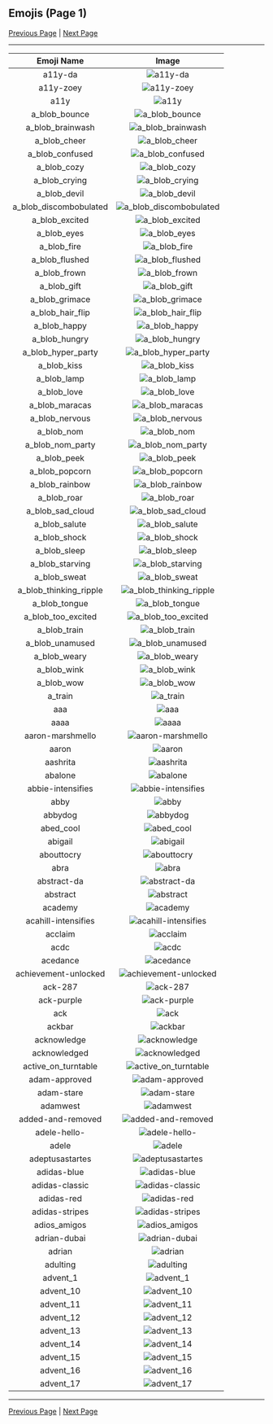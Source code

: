 
## Emojis (Page 1)

[Previous Page](/docs/hc/page-+-0000.md)
  | [Next Page](/docs/hc/page-a-0002.md)

<hr />

|Emoji Name|Image|
| :-: | :-: |
|a11y-da| ![a11y-da](/emojis/hc/a11y-da.png)|
|a11y-zoey| ![a11y-zoey](/emojis/hc/a11y-zoey.png)|
|a11y| ![a11y](/emojis/hc/a11y.png)|
|a_blob_bounce| ![a_blob_bounce](/emojis/hc/a_blob_bounce.gif)|
|a_blob_brainwash| ![a_blob_brainwash](/emojis/hc/a_blob_brainwash.gif)|
|a_blob_cheer| ![a_blob_cheer](/emojis/hc/a_blob_cheer.gif)|
|a_blob_confused| ![a_blob_confused](/emojis/hc/a_blob_confused.gif)|
|a_blob_cozy| ![a_blob_cozy](/emojis/hc/a_blob_cozy.png)|
|a_blob_crying| ![a_blob_crying](/emojis/hc/a_blob_crying.gif)|
|a_blob_devil| ![a_blob_devil](/emojis/hc/a_blob_devil.gif)|
|a_blob_discombobulated| ![a_blob_discombobulated](/emojis/hc/a_blob_discombobulated.gif)|
|a_blob_excited| ![a_blob_excited](/emojis/hc/a_blob_excited.gif)|
|a_blob_eyes| ![a_blob_eyes](/emojis/hc/a_blob_eyes.gif)|
|a_blob_fire| ![a_blob_fire](/emojis/hc/a_blob_fire.gif)|
|a_blob_flushed| ![a_blob_flushed](/emojis/hc/a_blob_flushed.gif)|
|a_blob_frown| ![a_blob_frown](/emojis/hc/a_blob_frown.gif)|
|a_blob_gift| ![a_blob_gift](/emojis/hc/a_blob_gift.gif)|
|a_blob_grimace| ![a_blob_grimace](/emojis/hc/a_blob_grimace.gif)|
|a_blob_hair_flip| ![a_blob_hair_flip](/emojis/hc/a_blob_hair_flip.gif)|
|a_blob_happy| ![a_blob_happy](/emojis/hc/a_blob_happy.gif)|
|a_blob_hungry| ![a_blob_hungry](/emojis/hc/a_blob_hungry.gif)|
|a_blob_hyper_party| ![a_blob_hyper_party](/emojis/hc/a_blob_hyper_party.gif)|
|a_blob_kiss| ![a_blob_kiss](/emojis/hc/a_blob_kiss.gif)|
|a_blob_lamp| ![a_blob_lamp](/emojis/hc/a_blob_lamp.gif)|
|a_blob_love| ![a_blob_love](/emojis/hc/a_blob_love.gif)|
|a_blob_maracas| ![a_blob_maracas](/emojis/hc/a_blob_maracas.gif)|
|a_blob_nervous| ![a_blob_nervous](/emojis/hc/a_blob_nervous.gif)|
|a_blob_nom| ![a_blob_nom](/emojis/hc/a_blob_nom.gif)|
|a_blob_nom_party| ![a_blob_nom_party](/emojis/hc/a_blob_nom_party.gif)|
|a_blob_peek| ![a_blob_peek](/emojis/hc/a_blob_peek.png)|
|a_blob_popcorn| ![a_blob_popcorn](/emojis/hc/a_blob_popcorn.gif)|
|a_blob_rainbow| ![a_blob_rainbow](/emojis/hc/a_blob_rainbow.gif)|
|a_blob_roar| ![a_blob_roar](/emojis/hc/a_blob_roar.gif)|
|a_blob_sad_cloud| ![a_blob_sad_cloud](/emojis/hc/a_blob_sad_cloud.gif)|
|a_blob_salute| ![a_blob_salute](/emojis/hc/a_blob_salute.gif)|
|a_blob_shock| ![a_blob_shock](/emojis/hc/a_blob_shock.gif)|
|a_blob_sleep| ![a_blob_sleep](/emojis/hc/a_blob_sleep.gif)|
|a_blob_starving| ![a_blob_starving](/emojis/hc/a_blob_starving.gif)|
|a_blob_sweat| ![a_blob_sweat](/emojis/hc/a_blob_sweat.gif)|
|a_blob_thinking_ripple| ![a_blob_thinking_ripple](/emojis/hc/a_blob_thinking_ripple.gif)|
|a_blob_tongue| ![a_blob_tongue](/emojis/hc/a_blob_tongue.gif)|
|a_blob_too_excited| ![a_blob_too_excited](/emojis/hc/a_blob_too_excited.gif)|
|a_blob_train| ![a_blob_train](/emojis/hc/a_blob_train.gif)|
|a_blob_unamused| ![a_blob_unamused](/emojis/hc/a_blob_unamused.gif)|
|a_blob_weary| ![a_blob_weary](/emojis/hc/a_blob_weary.gif)|
|a_blob_wink| ![a_blob_wink](/emojis/hc/a_blob_wink.gif)|
|a_blob_wow| ![a_blob_wow](/emojis/hc/a_blob_wow.gif)|
|a_train| ![a_train](/emojis/hc/a_train.jpg)|
|aaa| ![aaa](/emojis/hc/aaa.gif)|
|aaaa| ![aaaa](/emojis/hc/aaaa.gif)|
|aaron-marshmello| ![aaron-marshmello](/emojis/hc/aaron-marshmello.png)|
|aaron| ![aaron](/emojis/hc/aaron.gif)|
|aashrita| ![aashrita](/emojis/hc/aashrita.png)|
|abalone| ![abalone](/emojis/hc/abalone.png)|
|abbie-intensifies| ![abbie-intensifies](/emojis/hc/abbie-intensifies.gif)|
|abby| ![abby](/emojis/hc/abby.png)|
|abbydog| ![abbydog](/emojis/hc/abbydog.png)|
|abed_cool| ![abed_cool](/emojis/hc/abed_cool.gif)|
|abigail| ![abigail](/emojis/hc/abigail.png)|
|abouttocry| ![abouttocry](/emojis/hc/abouttocry.png)|
|abra| ![abra](/emojis/hc/abra.gif)|
|abstract-da| ![abstract-da](/emojis/hc/abstract-da.png)|
|abstract| ![abstract](/emojis/hc/abstract.png)|
|academy| ![academy](/emojis/hc/academy.png)|
|acahill-intensifies| ![acahill-intensifies](/emojis/hc/acahill-intensifies.gif)|
|acclaim| ![acclaim](/emojis/hc/acclaim.png)|
|acdc| ![acdc](/emojis/hc/acdc.png)|
|acedance| ![acedance](/emojis/hc/acedance.gif)|
|achievement-unlocked| ![achievement-unlocked](/emojis/hc/achievement-unlocked.png)|
|ack-287| ![ack-287](/emojis/hc/ack-287.gif)|
|ack-purple| ![ack-purple](/emojis/hc/ack-purple.png)|
|ack| ![ack](/emojis/hc/ack.png)|
|ackbar| ![ackbar](/emojis/hc/ackbar.png)|
|acknowledge| ![acknowledge](/emojis/hc/acknowledge.png)|
|acknowledged| ![acknowledged](/emojis/hc/acknowledged.png)|
|active_on_turntable| ![active_on_turntable](/emojis/hc/active_on_turntable.jpg)|
|adam-approved| ![adam-approved](/emojis/hc/adam-approved.png)|
|adam-stare| ![adam-stare](/emojis/hc/adam-stare.png)|
|adamwest| ![adamwest](/emojis/hc/adamwest.jpg)|
|added-and-removed| ![added-and-removed](/emojis/hc/added-and-removed.png)|
|adele-hello-| ![adele-hello-](/emojis/hc/adele-hello-.jpg)|
|adele| ![adele](/emojis/hc/adele.jpg)|
|adeptusastartes| ![adeptusastartes](/emojis/hc/adeptusastartes.png)|
|adidas-blue| ![adidas-blue](/emojis/hc/adidas-blue.png)|
|adidas-classic| ![adidas-classic](/emojis/hc/adidas-classic.jpg)|
|adidas-red| ![adidas-red](/emojis/hc/adidas-red.png)|
|adidas-stripes| ![adidas-stripes](/emojis/hc/adidas-stripes.png)|
|adios_amigos| ![adios_amigos](/emojis/hc/adios_amigos.png)|
|adrian-dubai| ![adrian-dubai](/emojis/hc/adrian-dubai.png)|
|adrian| ![adrian](/emojis/hc/adrian.png)|
|adulting| ![adulting](/emojis/hc/adulting.png)|
|advent_1| ![advent_1](/emojis/hc/advent_1.png)|
|advent_10| ![advent_10](/emojis/hc/advent_10.png)|
|advent_11| ![advent_11](/emojis/hc/advent_11.png)|
|advent_12| ![advent_12](/emojis/hc/advent_12.png)|
|advent_13| ![advent_13](/emojis/hc/advent_13.png)|
|advent_14| ![advent_14](/emojis/hc/advent_14.png)|
|advent_15| ![advent_15](/emojis/hc/advent_15.png)|
|advent_16| ![advent_16](/emojis/hc/advent_16.png)|
|advent_17| ![advent_17](/emojis/hc/advent_17.png)|

<hr/>

[Previous Page](/docs/hc/page-+-0000.md)
  | [Next Page](/docs/hc/page-a-0002.md)